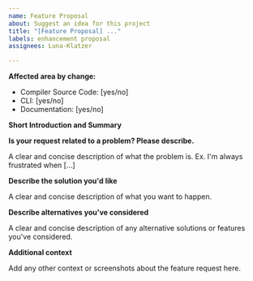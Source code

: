 ```yaml
---
name: Feature Proposal
about: Suggest an idea for this project
title: "[Feature Proposal] ..."
labels: enhancement proposal
assignees: Luna-Klatzer

---
```


<!---
Note that any issue that does not follow this style, or does not contain the info filled out, will NOT be checked. It should contain every information the first time posting. 

Asking for info takes time that is unnecessarily wasted if it's not correctly posted here!
-->

**Affected area by change:**
- Compiler Source Code: [yes/no]
- CLI: [yes/no]
- Documentation: [yes/no]

**Short Introduction and Summary**
<!---
Please keep it short and only add important info. Afterwards, add in the other items clearer and detailed info.
-->

**Is your request related to a problem? Please describe.**

A clear and concise description of what the problem is. Ex. I'm always frustrated when [...]

**Describe the solution you'd like**

A clear and concise description of what you want to happen.

**Describe alternatives you've considered**

A clear and concise description of any alternative solutions or features you've considered.

**Additional context**

Add any other context or screenshots about the feature request here.
